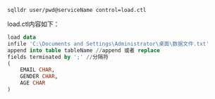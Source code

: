 `sqlldr user/pwd@serviceName control=load.ctl`

load.ctl内容如下：
```sql
load data
infile 'C:\Documents and Settings\Administrator\桌面\数据文件.txt'
append into table tableName //append 或者 replace
fields terminated by ';' //分隔符
(
	EMAIL CHAR,
	GENDER CHAR,
	AGE CHAR
)
```

